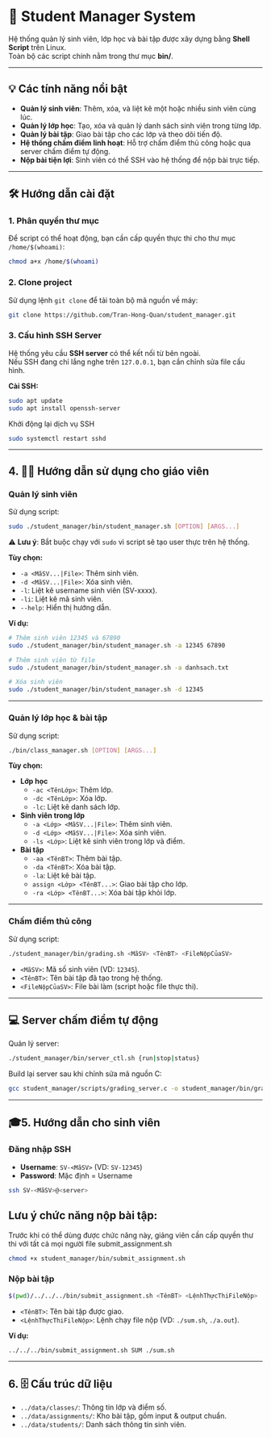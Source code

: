 # 🚀 Student Manager System

Hệ thống quản lý sinh viên, lớp học và bài tập được xây dựng bằng
**Shell Script** trên Linux.\
Toàn bộ các script chính nằm trong thư mục **bin/**.

------------------------------------------------------------------------

## 💡 Các tính năng nổi bật

-   **Quản lý sinh viên**: Thêm, xóa, và liệt kê một hoặc nhiều sinh
    viên cùng lúc.
-   **Quản lý lớp học**: Tạo, xóa và quản lý danh sách sinh viên trong
    từng lớp.
-   **Quản lý bài tập**: Giao bài tập cho các lớp và theo dõi tiến độ.
-   **Hệ thống chấm điểm linh hoạt**: Hỗ trợ chấm điểm thủ công hoặc qua
    server chấm điểm tự động.
-   **Nộp bài tiện lợi**: Sinh viên có thể SSH vào hệ thống để nộp bài
    trực tiếp.

------------------------------------------------------------------------

## 🛠️ Hướng dẫn cài đặt

### 1. Phân quyền thư mục

Để script có thể hoạt động, bạn cần cấp quyền thực thi cho thư mục
`/home/$(whoami)`:

``` bash
chmod a+x /home/$(whoami)
```

### 2. Clone project

Sử dụng lệnh `git clone` để tải toàn bộ mã nguồn về máy:

``` bash
git clone https://github.com/Tran-Hong-Quan/student_manager.git
```

### 3. Cấu hình SSH Server

Hệ thống yêu cầu **SSH server** có thể kết nối từ bên ngoài.\
Nếu SSH đang chỉ lắng nghe trên `127.0.0.1`, bạn cần chỉnh sửa file cấu
hình.

**Cài SSH:**
``` bash
sudo apt update
sudo apt install openssh-server
```
Khởi động lại dịch vụ SSH
``` bash
sudo systemctl restart sshd
```

------------------------------------------------------------------------

## 4. 👨‍🏫 Hướng dẫn sử dụng cho giáo viên

### Quản lý sinh viên

Sử dụng script:

``` bash
sudo ./student_manager/bin/student_manager.sh [OPTION] [ARGS...]
```

⚠️ **Lưu ý**: Bắt buộc chạy với `sudo` vì script sẽ tạo user thực trên
hệ thống.

**Tùy chọn:**

-   `-a <MãSV...|File>`: Thêm sinh viên.
-   `-d <MãSV...|File>`: Xóa sinh viên.
-   `-l`: Liệt kê username sinh viên (SV-xxxx).
-   `-li`: Liệt kê mã sinh viên.
-   `--help`: Hiển thị hướng dẫn.

**Ví dụ:**

``` bash
# Thêm sinh viên 12345 và 67890
sudo ./student_manager/bin/student_manager.sh -a 12345 67890

# Thêm sinh viên từ file
sudo ./student_manager/bin/student_manager.sh -a danhsach.txt

# Xóa sinh viên
sudo ./student_manager/bin/student_manager.sh -d 12345
```

------------------------------------------------------------------------

### Quản lý lớp học & bài tập

Sử dụng script:

``` bash
./bin/class_manager.sh [OPTION] [ARGS...]
```

**Tùy chọn:**

-   **Lớp học**
    -   `-ac <TênLớp>`: Thêm lớp.
    -   `-dc <TênLớp>`: Xóa lớp.
    -   `-lc`: Liệt kê danh sách lớp.
-   **Sinh viên trong lớp**
    -   `-a <Lớp> <MãSV...|File>`: Thêm sinh viên.
    -   `-d <Lớp> <MãSV...|File>`: Xóa sinh viên.
    -   `-ls <Lớp>`: Liệt kê sinh viên trong lớp và điểm.
-   **Bài tập**
    -   `-aa <TênBT>`: Thêm bài tập.
    -   `-da <TênBT>`: Xóa bài tập.
    -   `-la`: Liệt kê bài tập.
    -   `assign <Lớp> <TênBT...>`: Giao bài tập cho lớp.
    -   `-ra <Lớp> <TênBT...>`: Xóa bài tập khỏi lớp.

------------------------------------------------------------------------

### Chấm điểm thủ công

Sử dụng script:

``` bash
./student_manager/bin/grading.sh <MãSV> <TênBT> <FileNộpCủaSV>
```

-   `<MãSV>`: Mã số sinh viên (VD: `12345`).
-   `<TênBT>`: Tên bài tập đã tạo trong hệ thống.
-   `<FileNộpCủaSV>`: File bài làm (script hoặc file thực thi).

------------------------------------------------------------------------

## 💻 Server chấm điểm tự động

Quản lý server:

``` bash
./student_manager/bin/server_ctl.sh {run|stop|status}
```

Build lại server sau khi chỉnh sửa mã nguồn C:

``` bash
gcc student_manager/scripts/grading_server.c -o student_manager/bin/grading_server.o
```

------------------------------------------------------------------------

## 🎓5.  Hướng dẫn cho sinh viên



### Đăng nhập SSH

-   **Username**: `SV-<MãSV>` (VD: `SV-12345`)
-   **Password**: Mặc định = Username

``` bash
ssh SV-<MãSV>@<server>
```

## Lưu ý chức năng nộp bài tập:
Trước khi có thể dùng được chức năng này, giảng viên cần cấp quyền thư thi với tất cả mọi người file submit_assignment.sh
``` bash
chmod +x student_manager/bin/submit_assignment.sh
```

### Nộp bài tập

``` bash
$(pwd)/../../../bin/submit_assignment.sh <TênBT> <LệnhThựcThiFileNộp>
```

-   `<TênBT>`: Tên bài tập được giao.
-   `<LệnhThựcThiFileNộp>`: Lệnh chạy file nộp (VD: `./sum.sh`,
    `./a.out`).

**Ví dụ:**

``` bash
../../../bin/submit_assignment.sh SUM ./sum.sh
```

------------------------------------------------------------------------

## 6. 🗄️ Cấu trúc dữ liệu

-   `../data/classes/`: Thông tin lớp và điểm số.
-   `../data/assignments/`: Kho bài tập, gồm input & output chuẩn.
-   `../data/students/`: Danh sách thông tin sinh viên.

